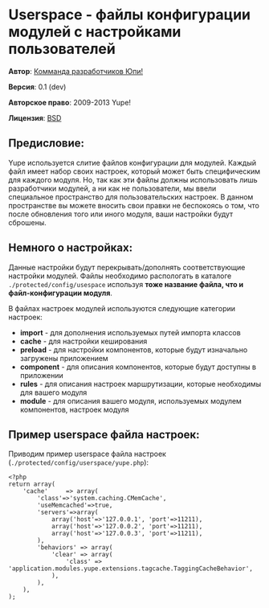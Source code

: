 Userspace - файлы конфигурации модулей с настройками пользователей
==================================================================

**Автор**: [Комманда разработчиков Юпи!](http://yupe.ru/feedback/contact?from=docs)

**Версия**: 0.1 (dev)

**Авторское право**:  2009-2013 Yupe!

**Лицензия**: [BSD](https://github.com/yupe/yupe/blob/master/LICENSE)

Предисловие:
------------

Yupe используется слитие файлов конфигурации для модулей. Каждый файл имеет набор своих настроек, который может
быть специфическим для каждого модуля. Но, так как эти файлы должны использовать лишь разработчики модулей, а 
ни как не пользователи, мы ввели специальное пространство для пользовательских настроек. В данном пространстве
вы можете вносить свои правки не беспокоясь о том, что после обновления того или иного модуля, ваши настройки 
будут сброшены.

Немного о настройках:
---------------------

Данные настройки будут перекрывать/дополнять соответствующие настройки модулей. Файлы необходимо распологать в 
каталоге `./protected/config/usespace` используя **тоже название файла, что и файл-конфигурации модуля**.

В файлах настроек модулей используются следующие категории настроек:

* **import**    - для дополнения используемых путей импорта классов
* **cache**     - для настройки кеширования
* **preload**   - для настройки компонентов, которые будут изначально загружены приложением
* **component** - для описания компонентов, которые будут доступны в приложении
* **rules**     - для описания настроек маршрутизации, которые необходимы для вашего модуля
* **module**    - для описания вашего модуля, используемых модулем компонентов, настроек модуля

Пример userspace файла настроек:
--------------------------------

Приводим пример userspace файла настроек (`./protected/config/userspace/yupe.php`):

<pre><code class="bash">&lt;?php
return array(
    'cache'     => array(
        'class'=>'system.caching.CMemCache',
        'useMemcached'=>true,
        'servers'=>array(
            array('host'=>'127.0.0.1', 'port'=>11211),
            array('host'=>'127.0.0.2', 'port'=>11211),
            array('host'=>'127.0.0.3', 'port'=>11211),
        ),
        'behaviors' => array(
            'clear' => array(
                'class' => 'application.modules.yupe.extensions.tagcache.TaggingCacheBehavior',
            ),
        ),
    ),
);</code></pre>
